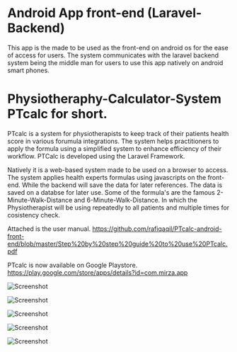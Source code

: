# Android App front-end (Laravel-Backend) 
This app is the made to be used as the front-end on android os for the ease of access for users.  The system communicates with the laravel backend system being the middle man for users to use this app natively on android smart phones. 
# Physiotheraphy-Calculator-System PTcalc for short. 
PTcalc is a system for physiotherapists to keep track of their patients health score in various forumula integrations.  The system helps practitioners to apply the formula using a simplified system to enhance efficiency of their workflow.  PTCalc is developed using the Laravel Framework.  

Natively it is a web-based system made to be used on a browser to access.  The system applies health experts formulas using javascripts on the front-end.  While the backend will save the data for later references.  The data is saved on a databse for later use.  Some of the formula's are the famous 2-Minute-Walk-Distance and  6-Minute-Walk-Distance.  In which the Physiotherapist will be using repeatedly to all patients and multiple times for cosistency check.   

Attached is the user manual.
https://github.com/rafiqaqil/PTcalc-android-front-end/blob/master/Step%20by%20step%20guide%20to%20use%20PTcalc.pdf

PTcalc is now available on Google Playstore.
https://play.google.com/store/apps/details?id=com.mirza.app

![Screenshot](PT_SCR-1.png)

![Screenshot](PT_SCR-2.png)

![Screenshot](PT_SCR-3.png)

![Screenshot](PT_SCR-4.png)

![Screenshot](PT_SCR-5.png)

